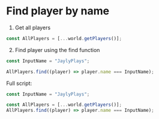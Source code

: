 # Find player by name

1. Get all players
```js
const AllPlayers = [...world.getPlayers()];
```

2. Find player using the find function
```js
const InputName = "JaylyPlays";

AllPlayers.find((player) => player.name === InputName);
```

Full script:
```js
const InputName = "JaylyPlays";

const AllPlayers = [...world.getPlayers()];
AllPlayers.find((player) => player.name === InputName);
```